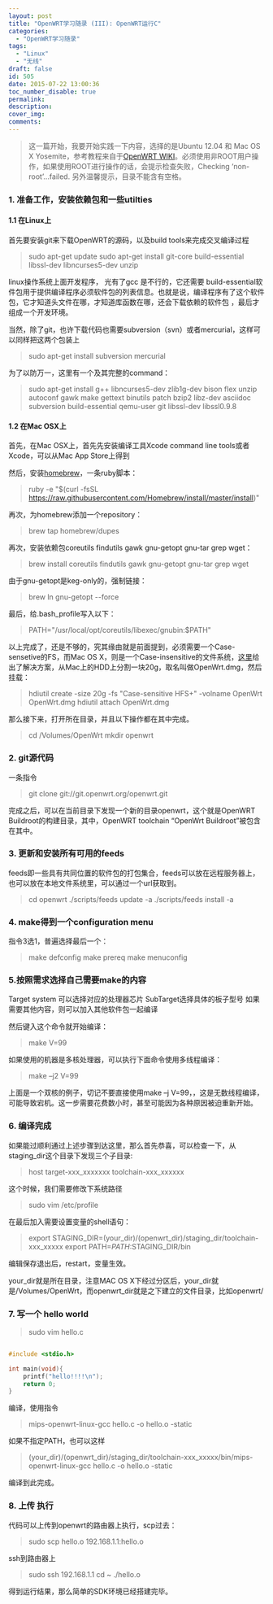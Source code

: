 ```yaml
---
layout: post
title: "OpenWRT学习随录 (III): OpenWRT运行C"
categories:
  - "OpenWRT学习随录"
tags:
  - "Linux"
  - "无线"
draft: false
id: 505
date: 2015-07-22 13:00:36
toc_number_disable: true
permalink:
description:
cover_img:
comments:
---
```


> 这一篇开始，我要开始实践一下内容，选择的是Ubuntu 12.04 和 Mac OS X Yosemite，参考教程来自于[OpenWRT WIKI](http://wiki.openwrt.org/doc/howto/buildroot.exigence)。必须使用非ROOT用户操作，如果使用ROOT进行操作的话，会提示检查失败，Checking ‘non-root’...failed. 另外温馨提示，目录不能含有空格。

### 1. 准备工作，安装依赖包和一些utilties

#### 1.1 在Linux上

首先要安装git来下载OpenWRT的源码，以及build tools来完成交叉编译过程

> sudo apt-get update
>   sudo apt-get install git-core build-essential libssl-dev libncurses5-dev unzip

linux操作系统上面开发程序， 光有了gcc 是不行的，它还需要 build-essential软件包用于提供编译程序必须软件包的列表信息。也就是说，编译程序有了这个软件包，它才知道头文件在哪，才知道库函数在哪，还会下载依赖的软件包 ，最后才组成一个开发环境。

当然，除了git，也许下载代码也需要subversion（svn）或者mercurial，这样可以同样把这两个包装上

> sudo apt-get install subversion mercurial

为了以防万一，这里有一个及其完整的command：

> sudo apt-get install g++ libncurses5-dev zlib1g-dev bison flex unzip autoconf gawk make gettext binutils patch bzip2 libz-dev asciidoc subversion build-essential qemu-user git libssl-dev libssl0.9.8

#### 1.2 在Mac OSX上

首先，在Mac OSX上，首先先安装编译工具Xcode command line tools或者Xcode，可以从Mac App Store上得到

然后，安装[homebrew](http://brew.sh/)，一条ruby脚本：

> ruby -e "$(curl -fsSL https://raw.githubusercontent.com/Homebrew/install/master/install)"

再次，为homebrew添加一个repository：

> brew tap homebrew/dupes

再次，安装依赖包coreutils findutils gawk gnu-getopt gnu-tar grep wget：

> brew install coreutils findutils gawk gnu-getopt gnu-tar grep wget

由于gnu-getopt是keg-only的，强制链接：

> brew ln gnu-getopt --force

最后，给.bash_profile写入以下：

> PATH="/usr/local/opt/coreutils/libexec/gnubin:$PATH"

以上完成了，还是不够的，究其缘由就是前面提到，必须需要一个Case-sensetive的FS，而Mac OS X，则是一个Case-insensitive的文件系统，[这里](http://wiki.openwrt.org/easy.build.macosx)给出了解决方案，从Mac上的HDD上分割一块20g，取名叫做OpenWrt.dmg，然后挂载：

> hdiutil create -size 20g -fs "Case-sensitive HFS+" -volname OpenWrt OpenWrt.dmg
>   hdiutil attach OpenWrt.dmg

那么接下来，打开所在目录，并且以下操作都在其中完成。

> cd /Volumes/OpenWrt
>   mkdir openwrt

### 2. git源代码

一条指令

> git clone git://git.openwrt.org/openwrt.git

完成之后，可以在当前目录下发现一个新的目录openwrt，这个就是OpenWRT Buildroot的构建目录，其中，OpenWRT toolchain “OpenWrt Buildroot”被包含在其中。

### 3. 更新和安装所有可用的feeds

feeds即一些具有共同位置的软件包的打包集合，feeds可以放在远程服务器上，也可以放在本地文件系统里，可以通过一个url获取到。

> cd openwrt
>   ./scripts/feeds update -a
>   ./scripts/feeds install -a

### 4. make得到一个configuration menu

指令3选1，普遍选择最后一个：

> make defconfig
>   make prereq
>   make menuconfig

### 5.按照需求选择自己需要make的内容

Target system 可以选择对应的处理器芯片
SubTarget选择具体的板子型号
如果需要其他内容，则可以加入其他软件包一起编译

然后键入这个命令就开始编译：

> make V=99

如果使用的机器是多核处理器，可以执行下面命令使用多线程编译：

> make –j2 V=99

上面是一个双核的例子，切记不要直接使用make –j V=99，，这是无数线程编译，可能导致宕机。这一步需要花费数小时，甚至可能因为各种原因被迫重新开始。

### 6. 编译完成

如果能过顺利通过上述步骤到达这里，那么首先恭喜，可以检查一下，从staging_dir这个目录下发现三个子目录:

> host
>   target-xxx_xxxxxxx
>   toolchain-xxx_xxxxxx

这个时候，我们需要修改下系统路径

> sudo vim /etc/profile

在最后加入需要设置变量的shell语句：

> export STAGING_DIR=(your_dir)/(openwrt_dir)/staging_dir/toolchain-xxx_xxxxx
>   export PATH=$PATH:$STAGING_DIR/bin

编辑保存退出后，restart，变量生效。

your_dir就是所在目录，注意MAC OS X下经过分区后，your_dir就是/Volumes/OpenWrt，而openwrt_dir就是之下建立的文件目录，比如openwrt/

### 7. 写一个 hello world

> sudo vim hello.c

```C

#include <stdio.h>

int main(void){
    printf("hello!!!!\n");
    return 0;
}

```

编译，使用指令

> mips-openwrt-linux-gcc hello.c -o hello.o -static

如果不指定PATH，也可以这样

> (your_dir)/(openwrt_dir)/staging_dir/toolchain-xxx_xxxxx/bin/mips-openwrt-linux-gcc hello.c -o hello.o -static

编译到此完成。

### 8. 上传 执行

代码可以上传到openwrt的路由器上执行，scp过去：

> sudo scp hello.o 192.168.1.1:hello.o

ssh到路由器上

> sudo ssh 192.168.1.1
>   cd ~
>   ./hello.o

得到运行结果，那么简单的SDK环境已经搭建完毕。
